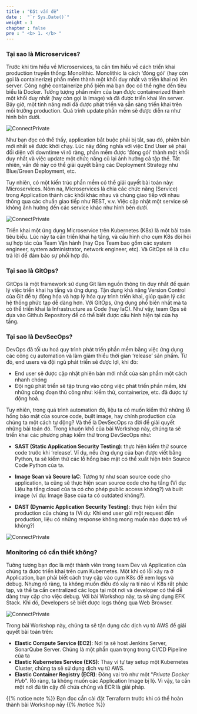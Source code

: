 ```yaml
---
title : "Đặt vấn đề"
date :  "`r Sys.Date()`" 
weight : 1 
chapter : false
pre : " <b> 1. </b> "
---
```

### Tại sao là Microservices?

Trước khi tìm hiểu về Microservices, ta cần tìm hiểu về cách triển khai production truyền thống: Monolithic. Monolithic là cách ‘đóng gói’ (hay còn gọi là containerize) phần mềm thành một khối duy nhất và triển khai nó lên server. Công nghệ containerize phổ biến mà bạn đọc có thể nghe đến tiêu biểu là Docker. Tưởng tượng phần mềm của bạn được containerized thành một khối duy nhất (hay còn gọi là Image) và đã được triển khai lên server. Bây giờ, một tính năng mới đã được phát triển và sẵn sàng triển khai trên môi trường production. Quá trình update phần mềm sẽ được diễn ra như hình bên dưới.

![ConnectPrivate](/FCJ2024-Workshop2/images/1.Intro/Mono.gif) 

Như bạn đọc có thể thấy, application bắt buộc phải bị tắt, sau đó, phiên bản mới nhất sẽ được khởi chạy. Lúc này đồng nghĩa với việc End User sẽ phải đối diện với downtime vì rõ ràng, phần mềm được ‘đóng gói’ thành một khối duy nhất và việc update một chức năng cũ lại ảnh hưởng cả tập thể. Tất nhiên, vấn đề này có thể giải quyết bằng các Deployment Strategy như Blue/Green Deployment, etc. 

Tuy nhiên, có một kiến trúc phần mềm có thể giải quyết bài toán này: Microservices. Nôm na, Microservices là chia các chức năng (Service) trong Application thành các khối khác nhau và chúng giao tiếp với nhau thông qua các chuẩn giao tiếp như REST, v.v. Việc cập nhật một service sẽ không ảnh hưởng đến các service khác như hình bên dưới. 

![ConnectPrivate](/FCJ2024-Workshop2/images/1.Intro/Micro.gif) 

Triển khai một ứng dụng Microservice trên Kubernetes (K8s) là một bài toán tiêu biểu. Lúc này ta cần triển khai hạ tầng, và cấu hình cho cụm K8s đòi hỏi sự hợp tác của Team Vận hành (hay Ops Team bao gồm các system engineer, system administrator, network engineer, etc). Và GitOps sẽ là câu trả lời để đảm bảo sự phối hợp đó.

### Tại sao là GitOps?

GitOps là một framework sử dụng Git làm nguồn thông tin duy nhất để quản lý việc triển khai hạ tầng và ứng dụng. Tận dụng khả năng Version Control của Git để tự động hóa và hợp lý hóa quy trình triển khai, giúp quản lý các hệ thống phức tạp dễ dàng hơn. Với GitOps, ứng dụng phổ biến nhất mà ta có thể triển khai là Infrastructure as Code (hay IaC). Như vậy, team Ops sẽ dựa vào Github Repository để có thể biết được cấu hình hiện tại của hạ tầng.

### Tại sao là DevSecOps?

DevOps đã tối ưu hoá quy trình phát triển phần mềm bằng việc ứng dụng các công cụ automation và làm giảm thiểu thời gian ‘release’ sản phẩm. Từ đó, end users và đội ngũ phát triển sẽ được lợi, khi đó:

- End user sẽ được cập nhật phiên bản mới nhất của sản phẩm một cách nhanh chóng
- Đội ngũ phát triển sẽ tập trung vào công việc phát triển phần mềm, khi những công đoạn thủ công như: kiểm thử, containerize, etc. đã được tự động hoá.

Tuy nhiên, trong quá trình automation đó, liệu ta có muốn kiểm thử những lỗ hổng bảo mật của source code, built image, hay chính production của chúng ta một cách tự động? Và thế là DevSecOps ra đời để giải quyết những bài toán đó. Trong khuôn khổ của bài Workshop này, chúng ta sẽ triển khai các phương pháp kiểm thử trong DevSecOps như:

- **SAST (Static Application Security Testing)**: thực hiện kiểm thử source code trước khi ‘release’. Ví dụ, nếu ứng dụng của bạn được viết bằng Python, ta sẽ kiểm thử các lỗ hổng bảo mật có thể xuất hiện trên Source Code Python của ta.

- **Image Scan và Secure IaC**: Tương tự như scan source code cho application, ta cũng sẽ thực hiện scan source code cho hạ tầng (Ví dụ: Liệu hạ tầng cloud của ta có cho phép public access không?) và built image (ví dụ: Image Base của ta có outdated không?).

- **DAST (Dynamic Application Security Testing)**: thực hiện kiểm thử production của chúng ta (Ví dụ: Khi end user gửi một request đến production, liệu có những response không mong muốn nào được trả về không?)

![ConnectPrivate](/FCJ2024-Workshop2/images/1.Intro/DevSecOps.gif) 

### Monitoring có cần thiết không?

Tưởng tượng bạn đọc là một thành viên trong team Dev và Application của chúng ta được triển khai trên cụm Kubernetes. Một khi có lỗi xảy ra ở Application, bạn phải biết cách truy cập vào cụm K8s để xem logs và debug. Nhưng rõ ràng, ta không muốn điều đó xảy ra tí nào vì K8s rất phức tạp, và thế ta cần centralized các logs tại một nơi và developer có thể dễ dàng truy cập cho việc debug. Với bài Workshop này, ta sẽ ứng dụng EFK Stack. Khi đó, Developers sẽ biết được logs thông qua Web Browser.

![ConnectPrivate](/FCJ2024-Workshop2/images/1.Intro/Monitor.gif)

Trong bài Workshop này, chúng ta sẽ tận dụng các dịch vụ từ AWS để giải quyết bài toán trên:

- **Elastic Compute Service (EC2)**: Nơi ta sẽ host Jenkins Server, SonarQube Server. Chúng là một phần quan trọng trong CI/CD Pipeline của ta
- **Elastic Kubernetes Service (EKS)**: Thay vì tự tay setup một Kubernetes Cluster, chúng ta sẽ sử dụng dịch vụ từ AWS.
- **Elastic Container Registry (ECR)**: Đóng vai trò như một "*Private Docker Hub*". Rõ ràng, ta không muốn các Application Image bị lộ. Vì vậy, ta cần một nơi đủ tin cậy để chứa chúng và ECR là giải pháp.

{{% notice note %}}
Bạn đọc cần cài đặt Terraform trước khi có thể hoàn thành bài Workshop này
{{% /notice %}}
